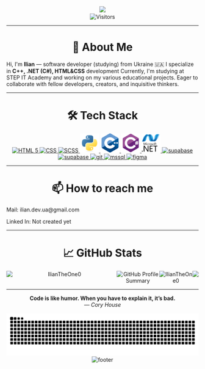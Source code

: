<div align="center">
  <img src="https://capsule-render.vercel.app/api?type=rect&height=300&color=auto&text=Hello%20there&section=header&textBg=false&fontAlign=50&animation=fadeIn&desc=Welcome%20to%20my%20GitHub&descAlignY=70&descSize=26&reversal=false"/>
  <br/>
  <img src="https://komarev.com/ghpvc/?username=IlianTheOne0&label=Profile%20Visits&style=for-the-badge" alt="Visitors"/>
</div>

<hr>
<h1 align="center">👋 About Me</h1>
<p>
  Hi, I'm <b>Ilian</b> — software developer (studying) from Ukraine &#127482;&#127462; I specialize in <b>C++, .NET (C#), HTML&CSS</b> development Currently, I'm studying at STEP IT Academy and working on my various educational projects. Eager to collaborate with fellow developers, creators, and inquisitive thinkers.
</p>

<hr>
<h1 align="center">🛠️ Tech Stack</h1>
<p align="center">
  <a href="https://www.w3schools.com/html/" target="_blank" rel="noreferrer">
    <img src="https://www.vectorlogo.zone/logos/w3_html5/w3_html5-icon.svg" alt="HTML 5" width="50" height="50"/>
  </a>
  <a href="https://www.w3schools.com/css/" target="_blank" rel="noreferrer">
    <img src="https://www.vectorlogo.zone/logos/w3_css/w3_css-icon~old.svg" alt="CSS" width="50" height="50"/>
  </a>
  <a href="https://sass-lang.com/" target="_blank" rel="noreferrer">
    <img src="https://www.vectorlogo.zone/logos/sass-lang/sass-lang-ar21.svg" alt="SCSS" width="50" height="50"/>
  </a>
  <a href="https://www.python.org" target="_blank" rel="noreferrer">
    <img src="https://raw.githubusercontent.com/devicons/devicon/master/icons/python/python-original.svg" alt="python" width="50" height="50"/>
  </a>
  <a href="https://www.w3schools.com/cpp/" target="_blank" rel="noreferrer">
    <img src="https://raw.githubusercontent.com/devicons/devicon/master/icons/cplusplus/cplusplus-original.svg" alt="cplusplus" width="50" height="50"/>
  </a>
  <a href="https://www.w3schools.com/cs/" target="_blank" rel="noreferrer">
    <img src="https://raw.githubusercontent.com/devicons/devicon/master/icons/csharp/csharp-original.svg" alt="csharp" width="50" height="50"/>
  </a>
  <a href="https://dotnet.microsoft.com/" target="_blank" rel="noreferrer">
    <img src="https://raw.githubusercontent.com/devicons/devicon/master/icons/dot-net/dot-net-original-wordmark.svg" alt="dotnet" width="50" height="50"/>
  </a>
  <a href="https://www.postgresql.org/" target="_blank" rel="noreferrer">
    <img src="https://www.vectorlogo.zone/logos/postgresql/postgresql-icon.svg" alt="supabase" width="50" height="50"/>
  </a>
  <a href="https://supabase.com/" target="_blank" rel="noreferrer">
    <img src="https://www.vectorlogo.zone/logos/supabase/supabase-icon.svg" alt="supabase" width="50" height="50"/>
  </a>
  <a href="https://git-scm.com/" target="_blank" rel="noreferrer">
    <img src="https://www.vectorlogo.zone/logos/git-scm/git-scm-icon.svg" alt="git" width="50" height="50"/>
  </a>
  <a href="https://www.microsoft.com/en-us/sql-server" target="_blank" rel="noreferrer">
    <img src="https://www.svgrepo.com/show/303229/microsoft-sql-server-logo.svg" alt="mssql" width="50" height="50"/>
  </a>
  <a href="https://www.figma.com/" target="_blank" rel="noreferrer">
    <img src="https://www.vectorlogo.zone/logos/figma/figma-icon.svg" alt="figma" width="50" height="50"/>
  </a>
</p>

<hr>
<h1 align="center">📫 How to reach me</h1>
<p>Mail: ilian.dev.ua@gmail.com</p>
<p>Linked In: Not created yet</p>

<hr>
<h1 align="center">📈 GitHub Stats</h1>
<div style="display: flex" align="center">
  <img src="https://github-readme-streak-stats.herokuapp.com/?user=IlianTheOne0&theme=dark&show_icons=true" style="width: 450px;" alt="IlianTheOne0">
  <img src="https://github-profile-summary-cards.vercel.app/api/cards/profile-details?username=IlianTheOne0&theme=dark" alt="GitHub Profile Summary"/>
  <img src="https://github-readme-stats.vercel.app/api?username=IlianTheOne0&theme=dark&show_icons=true&locale=en" alt="IlianTheOne0">
  <img src="https://github-profile-summary-cards.vercel.app/api/cards/repos-per-language?username=IlianTheOne0&theme=dark">
</div>

<hr>
<p align="center"><b>Code is like humor. When you have to explain it, it’s bad.</b><br><em>— Cory House</em></p>

<div align="center">
  <picture>
    <source media="(prefers-color-scheme: dark)" srcset="https://github.com/IlianTheOne0/IlianTheOne0/raw/output/github-contribution-grid-snake-dark.svg"/>
    <source media="(prefers-color-scheme: light)" srcset="https://github.com/IlianTheOne0/IlianTheOne0/raw/output/github-contribution-grid-snake.svg" />
    <img alt="github contribution grid snake animation" src="https://github.com/IlianTheOne0/IlianTheOne0/raw/output/github-contribution-grid-snake.svg" />
  </picture>
  <img src="https://capsule-render.vercel.app/api?type=waving&height=100&color=gradient&section=footer" alt="footer"/>
</div>
